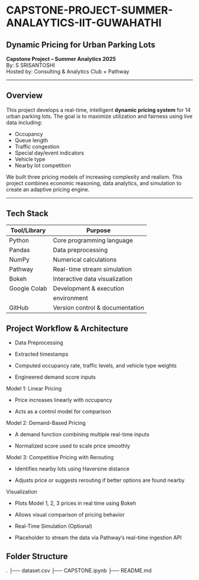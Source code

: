 # CAPSTONE-PROJECT-SUMMER-ANALAYTICS-IIT-GUWAHATHI

## Dynamic Pricing for Urban Parking Lots  
**Capstone Project – Summer Analytics 2025**  
By: S SRISANTOSHI  
Hosted by: Consulting & Analytics Club × Pathway  

---

## Overview

This project develops a real-time, intelligent **dynamic pricing system** for 14 urban parking lots. The goal is to maximize utilization and fairness using live data including:

- Occupancy
- Queue length
- Traffic congestion
- Special day/event indicators
- Vehicle type
- Nearby lot competition

We built three pricing models of increasing complexity and realism. This project combines economic reasoning, data analytics, and simulation to create an adaptive pricing engine.

---

## Tech Stack

| Tool/Library       | Purpose                           |
|--------------------|-----------------------------------|
|   Python           | Core programming language         |
|   Pandas           | Data preprocessing                |
|   NumPy            | Numerical calculations            |
|   Pathway          | Real-time stream simulation       |
|   Bokeh            | Interactive data visualization    |
|   Google Colab     | Development & execution           |
|                    |  environment                      |
|   GitHub           | Version control & documentation   |


## Project Workflow & Architecture

- Data Preprocessing

- Extracted timestamps

- Computed occupancy rate, traffic levels, and vehicle type weights

- Engineered demand score inputs

Model 1: Linear Pricing

- Price increases linearly with occupancy

- Acts as a control model for comparison

Model 2: Demand-Based Pricing

- A demand function combining multiple real-time inputs

- Normalized score used to scale price smoothly

Model 3: Competitive Pricing with Rerouting

- Identifies nearby lots using Haversine distance

- Adjusts price or suggests rerouting if better options are found nearby

Visualization

- Plots Model 1, 2, 3 prices in real time using Bokeh

- Allows visual comparison of pricing behavior

- Real-Time Simulation (Optional)

- Placeholder to stream the data via Pathway’s real-time ingestion API


## Folder Structure

.
├── dataset.csv
├── CAPSTONE.ipynb
├── README.md



